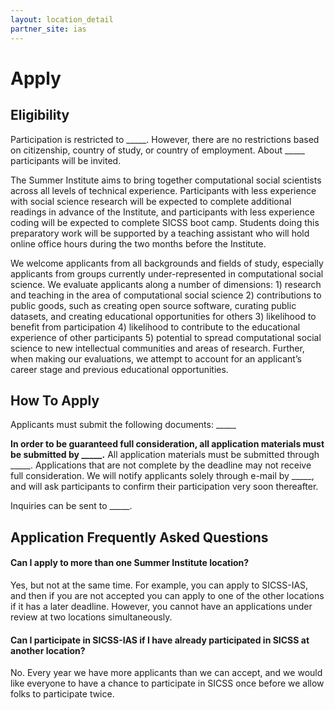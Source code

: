 ```yaml
---
layout: location_detail
partner_site: ias
---
```


# Apply

## Eligibility

Participation is restricted to \_\_\_\_\_. However, there are no restrictions based on citizenship, country of study, or country of employment. About \_\_\_\_\_ participants will be invited.

The Summer Institute aims to bring together computational social scientists across all levels of technical experience. Participants with less experience with social science research will be expected to complete additional readings in advance of the Institute, and participants with less experience coding will be expected to complete SICSS boot camp. Students doing this preparatory work will be supported by a teaching assistant who will hold online office hours during the two months before the Institute.

We welcome applicants from all backgrounds and fields of study, especially applicants from groups currently under-represented in computational social science. We evaluate applicants along a number of dimensions: 1) research and teaching in the area of computational social science 2) contributions to public goods, such as creating open source software, curating public datasets, and creating educational opportunities for others 3) likelihood to benefit from participation 4) likelihood to contribute to the educational experience of other participants 5) potential to spread computational social science to new intellectual communities and areas of research. Further, when making our evaluations, we attempt to account for an applicant’s career stage and previous educational opportunities.

## How To Apply

Applicants must submit the following documents: \_\_\_\_\_

**In order to be guaranteed full consideration, all application materials must be submitted by \_\_\_\_\_.** All application materials must be submitted through \_\_\_\_\_. Applications that are not complete by the deadline may not receive full consideration. We will notify applicants solely through e-mail by \_\_\_\_\_, and will ask participants to confirm their participation very soon thereafter.

Inquiries can be sent to \_\_\_\_\_.

## Application Frequently Asked Questions

#### Can I apply to more than one Summer Institute location?

Yes, but not at the same time. For example, you can apply to SICSS-IAS, and then if you are not accepted you can apply to one of the other locations if it has a later deadline. However, you cannot have an applications under review at two locations simultaneously.

#### Can I participate in SICSS-IAS if I have already participated in SICSS at another location?

No. Every year we have more applicants than we can accept, and we would like everyone to have a chance to participate in SICSS once before we allow folks to participate twice.
